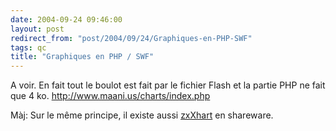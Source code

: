 ```yaml
---
date: 2004-09-24 09:46:00
layout: post
redirect_from: "post/2004/09/24/Graphiques-en-PHP-SWF"
tags: qc
title: "Graphiques en PHP / SWF"
---
```


A voir. En fait tout le boulot est fait par le fichier Flash et la partie
PHP ne fait que 4 ko. <http://www.maani.us/charts/index.php>

Màj: Sur le même principe, il existe aussi [zxXhart](http://www.ankord.com/zxchart.html) en
shareware.
